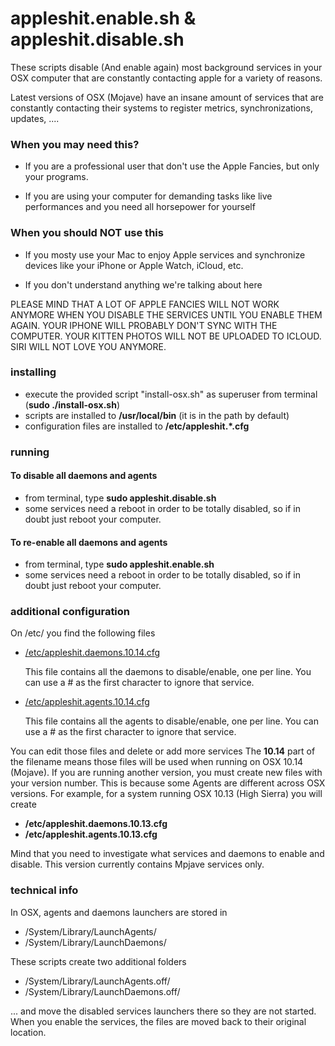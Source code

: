 # appleshit.enable.sh & appleshit.disable.sh

These scripts disable (And enable again) most background services in your OSX computer that are constantly contacting apple for a variety of reasons.

Latest versions of OSX (Mojave) have an insane amount of services that are constantly contacting their systems to register metrics, synchronizations, updates, ....

### When you may need this?

- If you are a professional user that don't use the Apple Fancies, but only your programs. 

- If you are using your computer for demanding tasks like live performances and you need all horsepower for yourself

### When you should NOT use this

- If you mosty use your Mac to enjoy Apple services and synchronize devices like your iPhone or Apple Watch, iCloud, etc.

- If you don't understand anything we're talking about here

PLEASE MIND THAT A LOT OF APPLE FANCIES WILL NOT WORK ANYMORE WHEN YOU DISABLE THE SERVICES UNTIL YOU ENABLE THEM AGAIN. YOUR IPHONE WILL PROBABLY DON'T SYNC WITH THE COMPUTER. YOUR KITTEN PHOTOS WILL NOT BE UPLOADED TO ICLOUD. SIRI WILL NOT LOVE YOU ANYMORE.

### installing

- execute the provided script "install-osx.sh" as superuser from terminal (**sudo ./install-osx.sh**)
- scripts are installed to **/usr/local/bin** (it is in the path by default)
- configuration files are installed to **/etc/appleshit.*.cfg**

### running

#### To disable all daemons and agents

- from terminal, type **sudo appleshit.disable.sh**
- some services need a reboot in order to be totally disabled, so if in doubt just reboot your computer.

#### To re-enable all daemons and agents

- from terminal, type **sudo appleshit.enable.sh**
- some services need a reboot in order to be totally disabled, so if in doubt just reboot your computer.

### additional configuration

On /etc/ you find the following files

- [/etc/appleshit.daemons.10.14.cfg](etc/appleshit.daemons.10.14.cfg)
	
	This file contains all the daemons to disable/enable, one per line. You can use a # as the first character to ignore that service.
	
- [/etc/appleshit.agents.10.14.cfg](etc/appleshit.agents.10.14.cfg)

	This file contains all the agents to disable/enable, one per line. You can use a # as the first character to ignore that service.

You can edit those files and delete or add more services
The **10.14** part of the filename means those files will be used when running on OSX 10.14 (Mojave). If you are running another version, you must create new files with your version number. This is because some Agents are different across OSX versions. For example, for a system running OSX 10.13 (High Sierra) you will create

- **/etc/appleshit.daemons.10.13.cfg**
- **/etc/appleshit.agents.10.13.cfg**

Mind that you need to investigate what services and daemons to enable and disable. This version currently contains Mpjave services only.

### technical info

In OSX, agents and daemons launchers are stored in

- /System/Library/LaunchAgents/
- /System/Library/LaunchDaemons/

These scripts create two additional folders

- /System/Library/LaunchAgents.off/
- /System/Library/LaunchDaemons.off/

... and move the disabled services launchers there so they are not started. When you enable the services, the files are moved back to their original location.
